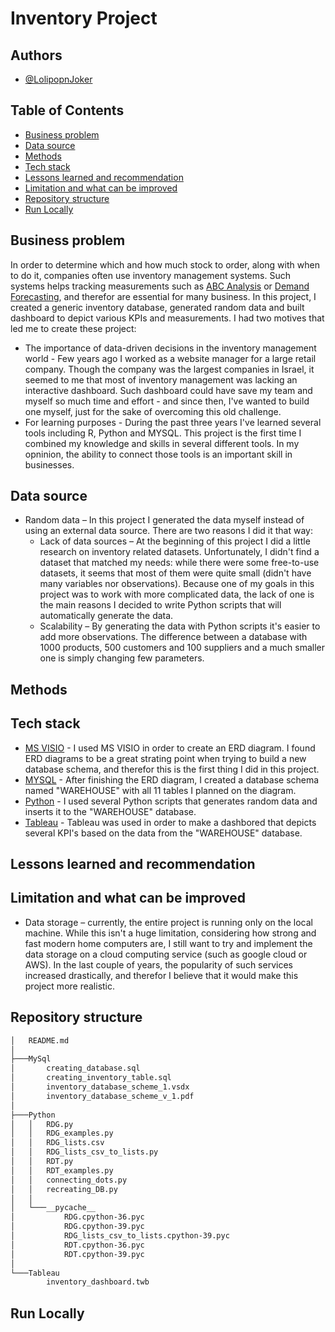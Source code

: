 # Inventory Project
## Authors
* [@LolipopnJoker](https://github.com/LolipopnJoker)
## Table of Contents
* [Business problem](https://github.com/LolipopnJoker/Inventory_Project/blob/main/README.md#business-problem)
* [Data source](https://github.com/LolipopnJoker/Inventory_Project/blob/main/README.md#data-source)
* [Methods](https://github.com/LolipopnJoker/Inventory_Project/blob/main/README.md#methods)
* [Tech stack](https://github.com/LolipopnJoker/Inventory_Project/blob/main/README.md#tech-stack)
* [Lessons learned and recommendation](https://github.com/LolipopnJoker/Inventory_Project/blob/main/README.md#lessons-learned-and-recommendation)
* [Limitation and what can be improved](https://github.com/LolipopnJoker/Inventory_Project/blob/main/README.md#limitation-and-what-can-be-improved)
* [Repository structure](https://github.com/LolipopnJoker/Inventory_Project/blob/main/README.md#repository-structure)
* [Run Locally](https://github.com/LolipopnJoker/Inventory_Project/blob/main/README.md#run-locally)
## Business problem
In order to determine which and how much stock to order, along with when to do it, companies often use inventory management systems. Such systems helps tracking measurements such as [ABC Analysis](https://www.netsuite.com/portal/resource/articles/inventory-management/inventory-management.shtml) or [Demand Forecasting](https://www.netsuite.com/portal/resource/articles/inventory-management/inventory-management.shtml), and therefor are essential for many business.
In this project, I created a generic inventory database, generated random data and built dashboard to depict various KPIs and measurements. I had two motives that led me to create these project:
* The importance of data-driven decisions in the inventory management world - Few years ago I worked as a website manager for a large retail company. Though the company was the largest companies in Israel, it seemed to me that most of inventory management was lacking an interactive dashboard. Such dashboard could have save my team and myself so much time and effort - and since then, I've wanted to build one myself, just for the sake of overcoming this old challenge.
* For learning purposes - During the past three years I've learned several tools including R, Python and MYSQL. This project is the first time I combined my knowledge and skills in several different tools. In my opninion, the ability to connect those tools is an important skill in businesses.
## Data source
* Random data – In this project I generated the data myself instead of using an external data source. There are two reasons I did it that way:
    * Lack of data sources – At the beginning of this project I did a little research on inventory related datasets. Unfortunately, I didn't find a dataset that matched my needs: while there were some free-to-use datasets, it seems that most of them were quite small (didn't have many variables nor observations). Because one of my goals in this project was to work with more complicated data, the lack of one is the main reasons I decided to write Python scripts that will automatically generate the data.
    * Scalability – By generating the data with Python scripts it's easier to add more observations. The difference between a database with 1000 products, 500 customers and 100 suppliers and a much smaller one is simply changing few parameters.
## Methods
## Tech stack
* [MS VISIO](https://www.microsoft.com/en-ww/microsoft-365/visio/flowchart-software) - I used MS VISIO in order to create an ERD diagram. I found ERD diagrams to be a great strating point when trying to build a new database schema, and therefor this is the first thing I did in this project.
* [MYSQL](https://www.mysql.com/) - After finishing the ERD diagram, I created a database schema named "WAREHOUSE" with all 11 tables I planned on the diagram.
* [Python](https://www.python.org/) - I used several Python scripts that generates random data and inserts it to the "WAREHOUSE" database.
* [Tableau](https://www.tableau.com/) - Tableau was used in order to make a dashbored that depicts several KPI's based on the data from the "WAREHOUSE" database.
## Lessons learned and recommendation
## Limitation and what can be improved
* Data storage – currently, the entire project is running only on the local machine. While this isn't a huge limitation, considering how strong and fast modern home computers are, I still want to try and implement the data storage on a cloud computing service (such as google cloud or AWS). In the last couple of years, the popularity of such services increased drastically, and therefor I believe that it would make this project more realistic.
## Repository structure
```bash
│   README.md
│
├───MySql
│       creating_database.sql
│       creating_inventory_table.sql
│       inventory_database_scheme_1.vsdx
│       inventory_database_scheme_v_1.pdf
│
├───Python
│   │   RDG.py
│   │   RDG_examples.py
│   │   RDG_lists.csv
│   │   RDG_lists_csv_to_lists.py
│   │   RDT.py
│   │   RDT_examples.py
│   │   connecting_dots.py
│   │   recreating_DB.py
│   │
│   └───__pycache__
│           RDG.cpython-36.pyc
│           RDG.cpython-39.pyc
│           RDG_lists_csv_to_lists.cpython-39.pyc
│           RDT.cpython-36.pyc
│           RDT.cpython-39.pyc
│
└───Tableau
        inventory_dashboard.twb
```
## Run Locally  

